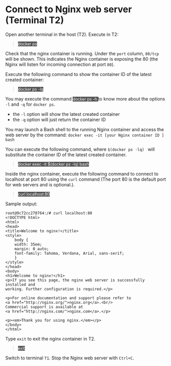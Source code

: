 # Connect to Nginx web server (Terminal T2)

Open another terminal in the host (T2). Execute in T2:

> <span align="left" style="color:#FFF;background:#555;font:Courier New; font-size: 90%;"> docker ps </span>

Check that the nginx container is running. 
Under the `port` column, `80/tcp` will be shown. 
This indicates the Nginx container is exposing the 80 (the Nginx will listen for incoming connection at port `80`).

Execute the following command to show the container ID of the latest created container:

> <span align="left" style="color:#FFF;background:#555;font:Courier New; font-size: 90%;"> docker ps -lq </span>

You may execute the command <span align="left" style="color:#FFF;background:#555;font:Courier New; font-size: 90%;"> docker ps -h </span> to know more about the options `-l` and `-q` for `docker ps`.
- the `-l` option will show the latest created container 
- the `-q` option will just return the container ID

You may launch a Bash shell to the running Nginx container and access the web server by the command:  `docker exec -it [your Nginx container ID ] bash`

You can execute the following command, where `$(docker ps -lq) ` will substitute the container ID of the latest created container.

> <span align="left" style="color:#FFF;background:#555;font:Courier New; font-size: 90%;"> docker exec -it $(docker ps -lq) bash </span>

Inside the nginx container, execute the following command to connect to localhost at port 80 using the `curl` command (The port 80 is the default port for web servers and is optional.).

> <span align="left" style="color:#FFF;background:#555;font:Courier New; font-size: 90%;"> curl localhost:80 </span>


Sample output:

```
root@9c72cc270764:/# curl localhost:80
<!DOCTYPE html>
<html>
<head>
<title>Welcome to nginx!</title>
<style>
    body {
    width: 35em;
    margin: 0 auto;
    font-family: Tahoma, Verdana, Arial, sans-serif;
    }
</style>
</head>
<body>
<h1>Welcome to nginx!</h1>
<p>If you see this page, the nginx web server is successfully installed and
working. Further configuration is required.</p>

<p>For online documentation and support please refer to
<a href="http://nginx.org/">nginx.org</a>.<br/>
Commercial support is available at
<a href="http://nginx.com/">nginx.com</a>.</p>

<p><em>Thank you for using nginx.</em></p>
</body>
</html>
```

Type `exit` to exit the nginx container in T2.

> <span align="left" style="color:#FFF;background:#555;font:Courier New; font-size: 90%;"> exit </span>

Switch to terminal `T1`.  Stop the Nginx web server with `Ctrl+C`.

<br/>
